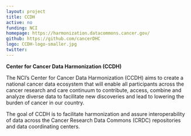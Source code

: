 ```yaml
---
layout: project
title: CCDH
active: no
funding: NCI
homepage: https://harmonization.datacommons.cancer.gov/
github: https://github.com/cancerDHC
logo: CCDH-logo-smaller.jpg
twitter: 
---
```


**Center for Cancer Data Harmonization (CCDH)**

The NCI’s Center for Cancer Data Harmonization (CCDH) aims to create a national cancer data ecosystem that will enable all participants across the cancer research and care continuum
to contribute, access, combine and analyze diverse data to facilitate new discoveries and lead to lowering the burden of cancer in our country.

The goal of CCDH is to facilitate harmonization and assure interoperability of data across the Cancer Research Data Commons (CRDC) repositories and data coordinating centers.
